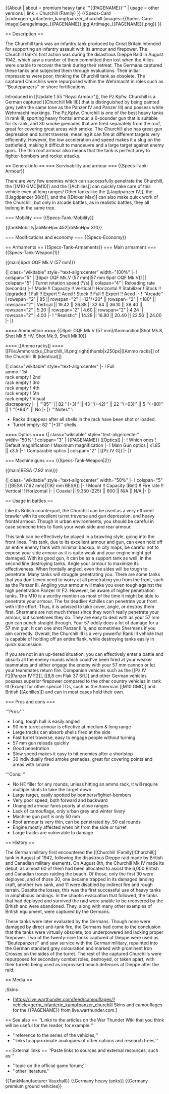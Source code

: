 {{About
| about = premium heavy tank '''{{PAGENAME}}'''
| usage = other versions
| link = Churchill (Family)
}}
{{Specs-Card
|code=germ_infanterie_kampfpanzer_churchill
|images={{Specs-Card-Image|GarageImage_{{PAGENAME}}.jpg|ArtImage_{{PAGENAME}}.png}}
}}

== Description ==
<!-- ''In the description, the first part should be about the history of the creation and combat usage of the vehicle, as well as its key features. In the second part, tell the reader about the ground vehicle in the game. Insert a screenshot of the vehicle, so that if the novice player does not remember the vehicle by name, he will immediately understand what kind of vehicle the article is talking about.'' -->
The Churchill tank was an infantry tank produced by Great Britain intended for supporting an infantry assault with its armour and firepower. The Churchill tank's first action was during the disastrous Dieppe Raid in August 1942, which saw a number of them committed then lost when the Allies were unable to recover the tank during their retreat. The Germans captured these tanks and subjected them through evaluations. Their initial impressions were poor, thinking the Churchill tank as obsolete. The captured Churchills were repurposed within the Wehrmacht in roles such as ''Beutepanzers'' or shore fortifications.

Introduced in [[Update 1.55 "Royal Armour"]], the Pz.Kpfw. Churchill is a German captured [[Churchill Mk III]] that is distinguished by being painted grey (with the same tone as the Panzer IV and Panzer III) and possess white Wehrmacht markings. The Pz.Kpfw. Churchill is one of the best heavy tanks in rank III, sporting heavy frontal armour, a 6-pounder gun that is suitable for its rank, and 30 smoke grenades that are fired separately from the roof, great for covering great areas with smoke. The Churchill also has great gun depression and turret traverse, meaning it can fire at different targets very efficiently. However, the low acceleration and speed makes it a slug on the battlefield, making it difficult to manoeuvre and a large target against enemy guns. The thin roof armour also means that the tank is perfect prey to fighter-bombers and rocket attacks.

== General info ==
=== Survivability and armour ===
{{Specs-Tank-Armour}}
<!-- ''Describe armour protection. Note the most well protected and key weak areas. Appreciate the layout of modules as well as the number and location of crew members. Is the level of armour protection sufficient, is the placement of modules helpful for survival in combat? If necessary use a visual template to indicate the most secure and weak zones of the armour.'' -->

There are very few enemies which can successfully penetrate the Churchill, the [[M10 GMC|M10]] and the [[Achilles]] can quickly take care of this vehicle even at long ranges! Other tanks like the [[Jagdpanzer IV]], the [[Jagdpanzer 38(t)]], and the [[Dicker Max]] can also make quick work of the Churchill, but only in arcade battles, as in realistic battles, they all belong in the same tree.

=== Mobility ===
{{Specs-Tank-Mobility}}
<!-- ''Write about the mobility of the ground vehicle. Estimate the specific power and manoeuvrability, as well as the maximum speed forwards and backwards.'' -->

{{tankMobility|abMinHp= 452|rbMinHp= 310}}

=== Modifications and economy ===
{{Specs-Economy}}

== Armaments ==
{{Specs-Tank-Armaments}}
=== Main armament ===
{{Specs-Tank-Weapon|1}}
<!-- ''Give the reader information about the characteristics of the main gun. Assess its effectiveness in a battle based on the reloading speed, ballistics and the power of shells. Do not forget about the flexibility of the fire, that is how quickly the cannon can be aimed at the target, open fire on it and aim at another enemy. Add a link to the main article on the gun: <code><nowiki>{{main|Name of the weapon}}</nowiki></code>. Describe in general terms the ammunition available for the main gun. Give advice on how to use them and how to fill the ammunition storage.'' -->
{{main|6pdr OQF Mk.V (57 mm)}}

{| class="wikitable" style="text-align:center" width="100%"
|-
! colspan="5" | [[6pdr OQF Mk.V (57 mm)|57 mm 6pdr OQF Mk.V]] || colspan="5" | Turret rotation speed (°/s) || colspan="4" | Reloading rate (seconds)
|-
! Mode !! Capacity !! Vertical !! Horizontal !! Stabilizer
! Stock !! Upgraded !! Full !! Expert !! Aced
! Stock !! Full !! Expert !! Aced
|-
! ''Arcade''
| rowspan="2" | 85 || rowspan="2" | -12°/+20° || rowspan="2" | ±180° || rowspan="2" | Vertical || 19.42 || 26.88 || 32.64 || 36.10 || 38.40 || rowspan="2" | 5.20 || rowspan="2" | 4.60 || rowspan="2" | 4.24 || rowspan="2" | 4.00
|-
! ''Realistic''
| 14.28 || 16.80 || 20.40 || 22.56 || 24.00
|-
|}

==== Ammunition ====
{{:6pdr OQF Mk.V (57 mm)/Ammunition|Shot Mk.8, Shot Mk.5 HV, Shot Mk.9, Shell Mk.10}}

==== [[Ammo racks]] ====
[[File:Ammoracks_Churchill_III.png|right|thumb|x250px|[[Ammo racks]] of the Churchill III (identical)]]
<!-- '''Last updated: 1.101.1.16''' -->
{| class="wikitable" style="text-align:center"
|-
! Full<br>ammo
! 1st<br>rack empty
! 2nd<br>rack empty
! 3rd<br>rack empty
! 4th<br>rack empty
! 5th<br>rack empty
! Visual<br>discrepancy
|-
| '''85''' || 82&nbsp;''(+3)'' || 43&nbsp;''(+42)'' || 22&nbsp;''(+63)'' || 5&nbsp;''(+80)'' || 1&nbsp;''(+84)'' || No
|-
|}
'''Notes''':

* Racks disappear after all shells in the rack have been shot or loaded.
* Turret empty: 82&nbsp;''(+3)'' shells.

==== Optics ====
{| class="wikitable" style="text-align:center" width="50%"
! colspan="3" | {{PAGENAME}} [[Optics]]
|-
! Which ones
! Default magnification
! Maximum magnification
|-
! Main Gun optics
| x1.85 || x3.5
|-
! Comparable optics
| colspan="2" | [[Pz.IV G]]
|-
|}

=== Machine guns ===
{{Specs-Tank-Weapon|2}}
<!-- ''Offensive and anti-aircraft machine guns not only allow you to fight some aircraft but also are effective against lightly armoured vehicles. Evaluate machine guns and give recommendations on its use.'' -->
{{main|BESA (7.92 mm)}}

{| class="wikitable" style="text-align:center" width="50%"
|-
! colspan="5" | [[BESA (7.92 mm)|7.92 mm BESA]]
|-
! Mount !! Capacity (Belt) !! Fire rate !! Vertical !! Horizontal
|-
| Coaxial || 9,350 (225) || 600 || N/A || N/A
|-
|}

== Usage in battles ==
<!-- ''Describe the tactics of playing in the vehicle, the features of using vehicles in the team and advice on tactics. Refrain from creating a "guide" - do not impose a single point of view but instead give the reader food for thought. Describe the most dangerous enemies and give recommendations on fighting them. If necessary, note the specifics of the game in different modes (AB, RB, SB).'' -->
Like its British counterpart, the Churchill can be used as a very efficient brawler with its excellent turret traverse and gun depression, and heavy frontal armour. Though in urban environments, you should be careful in case someone tries to flank your weak side and rear armour.

This tank can be effectively be played in a brawling style, going into the front lines. This tank, due to its excellent armour and gun, can even hold off an entire enemy flank with minimal backup. In city maps, be careful not to expose your side armour as it is quite weak and your engine might get damaged. With its good gun, it can be as a support tank as well, in the second line destroying tanks. Angle your armour to maximize its effectiveness. When frontally angled, even the sides will be tough to penetrate. Many tanks will struggle penetrating you. There are some tanks that you don't even need to worry at all penetrating you from the front, such as the Panzer III. Angling your armour will make you even tough against the high penetration Panzer IV F2. However, be aware of higher penetration tanks. The M10 is a worthy mention as most of the time it might be able to penetrate your armour. The far deadlier Achilles can penetrate your front with little effort. Thus, it is advised to take cover, angle, or destroy them first. Shermans are not much threat since they won't really penetrate your armour, but sometimes they do. They are easy to deal with as your 57 mm gun can punch straight through. Your 57 oddly does a lot of damage for a 57 mm gun. It can one shot Panzer III's, and sometimes Shermans if you aim correctly. Overall, the Churchill III is a very powerful Rank III vehicle that is capable of holding off an entire flank, while destroying tanks easily in quick succession.

If you are not in an up-tiered situation, you can effectively enter a battle and absorb all the enemy rounds which could've been fired at your weaker teammates and either engage the enemy with your 57 mm cannon or let your teammates return fire. Companion vehicles such as the [[Pz.IV F2|Panzer IV F2]], [[8,8 cm Flak 37 Sfl.]] and other German vehicles possess superior firepower compared to the other country vehicles in rank III (Except for other special TDs, such as the American [[M10 GMC]] and British [[Achilles]]) and can in most cases hold their own.

=== Pros and cons ===
<!-- ''Summarise and briefly evaluate the vehicle in terms of its characteristics and combat effectiveness. Mark its pros and cons in a bulleted list. Try not to use more than 6 points for each of the characteristics. Avoid using categorical definitions such as "bad", "good" and the like - use substitutions with softer forms such as "inadequate" and "effective".'' -->

'''Pros:'''

* Long, tough hull is easily angled
* 90 mm turret armour is effective at medium & long range
* Large tracks can absorb shells fired at the side
* Fast turret traverse, easy to engage people without turning
* 57 mm gun reloads quickly
* Good penetration
* Slow speed makes it easy to hit enemies after a shortstop
* 30 individually fired smoke grenades, great for covering points and areas with smoke

'''Cons:'''

* No HE filler for any rounds, unless hitting an ammo rack, it will require multiple shots to take the target down
* Large target, easily spotted by bombers/fighter-bombers
* Very poor speed, both forward and backward
* Unangled armour fares poorly at close ranges
* Lack of camouflage, only urban grey and winter livery
* Machine gun port is only 50 mm
* Roof armour is very thin, can be penetrated by .50 cal rounds
* Engine mostly affected when hit from the side or turret
* Large tracks are vulnerable to damage

== History ==
<!-- ''Describe the history of the creation and combat usage of the vehicle in more detail than in the introduction. If the historical reference turns out to be too long, take it to a separate article, taking a link to the article about the vehicle and adding a block "/History" (example: <nowiki>https://wiki.warthunder.com/(Vehicle-name)/History</nowiki>) and add a link to it here using the <code>main</code> template. Be sure to reference text and sources by using <code><nowiki><ref></ref></nowiki></code>, as well as adding them at the end of the article with <code><nowiki><references /></nowiki></code>. This section may also include the vehicle's dev blog entry (if applicable) and the in-game encyclopedia description (under <code><nowiki>=== In-game description ===</nowiki></code>, also if applicable).'' -->
The German military first encountered the [[Churchill (Family)|Churchill]] tank in August of 1942, following the disastrous Dieppe raid made by British and Canadian military elements. On August 8th, the Churchill Mk IV made its debut, as almost 60 of them had been allocated to assist the 6,000 British and Canadian troops raiding the beach. Of those, only the first 30 were deployed, and of those 30, one became trapped in its damaged landing craft, another two sank, and 11 were disabled by indirect fire and rough terrain. Despite the losses, this was the first successful use of heavy tanks in amphibious landings. In the chaotic evacuation that followed, the tanks that had deployed and survived the raid were unable to be recovered by the British and were abandoned. They, along with many other examples of British equipment, were captured by the Germans.

These tanks were later evaluated by the Germans. Though none were damaged by direct anti-tank fire, the Germans had come to the conclusion that the tanks were virtually obsolete, too underpowered and lacking proper firepower. Two of the twenty-nine tanks captured at Dieppe were used as ''Beutepanzers'' and saw service with the German military, repainted into the German standard grey colouration and marked with prominent Iron Crosses on the sides of the turret. The rest of the captured Churchills were repurposed for secondary combat roles, destroyed, or taken apart, with their turrets being used as improvised beach defences at Dieppe after the raid.

== Media ==
<!-- ''Excellent additions to the article would be video guides, screenshots from the game, and photos.'' -->

;Skins
* [https://live.warthunder.com/feed/camouflages/?vehicle=germ_infanterie_kampfpanzer_churchill Skins and camouflages for the {{PAGENAME}} from live.warthunder.com.]

== See also ==
''Links to the articles on the War Thunder Wiki that you think will be useful for the reader, for example:''
* ''reference to the series of the vehicles;''
* ''links to approximate analogues of other nations and research trees.''

== External links ==
''Paste links to sources and external resources, such as:''
* ''topic on the official game forum;''
* ''other literature.''

{{TankManufacturer Vauxhall}}
{{Germany heavy tanks}}
{{Germany premium ground vehicles}}